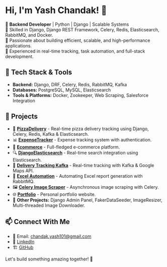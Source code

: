 # Hi, I'm Yash Chandak! 👋

🚀 **Backend Developer** | Python | Django | Scalable Systems  
🔹 Skilled in Django, Django REST Framework, Celery, Redis, Elasticsearch, RabbitMQ, and Docker.  
🔹 Passionate about building efficient, scalable, and high-performance applications.  
🔹 Experienced in real-time tracking, task automation, and full-stack development.

## 🔧 Tech Stack & Tools
- **Backend:** Django, DRF, Celery, Redis, RabbitMQ, Kafka
- **Databases:** PostgreSQL, MySQL, Elasticsearch
- **Tools & Platforms:** Docker, Zookeeper, Web Scraping, Salesforce Integration

## 📌 Projects
- 🚀 **[PizzaDelivery](https://github.com/yashchandak101/PizzaDelivery)** - Real-time pizza delivery tracking using Django, Celery, Redis, Kafka & Elasticsearch.
- 📊 **[ExpenseTracker](https://github.com/yashchandak101/ExpenseTracker)** - Expense tracking system with authentication.
- 🛒 **[Ecommerce](https://github.com/yashchandak101/Ecommerce)** - Full-fledged e-commerce platform.
- 🔍 **[DjangoElasticsearch](https://github.com/yashchandak101/DjangoElasticsearch)** - Real-time search integration using Elasticsearch.
- 📍 **[Delivery Tracking Kafka](https://github.com/yashchandak101/Real-Time-Delivery-Location-Tracking-using-Google-Maps-Kafka)** - Real-time tracking with Kafka & Google Maps API.
- 📑 **[Excel Automation](https://github.com/yashchandak101/excelAutomation-RabbitMQ)** - Automating Excel report generation with RabbitMQ.
- 🖼 **[Celery Image Scraper](https://github.com/yashchandak101/Celery-ImageScraper)** - Asynchronous image scraping with Celery.
- 🌐 **[Portfolio](https://github.com/yashchandak101/portfolio)** - Personal portfolio website.
- 🔗 **Other Projects:** Django Admin Panel, FakerDataSeeder, ImageResizer, Multi-threaded Image Downloader.

## 📫 Connect With Me
- 📧 Email: [chandak.yash101@gmail.com](mailto:chandak.yash101@gmail.com)
- 💼 [LinkedIn](https://linkedin.com/in/yashchandak101)
- 🏗️ [GitHub](https://github.com/yashchandak101)

Let's build something amazing together! 🚀
